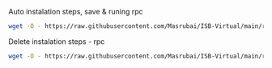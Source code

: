 Auto instalation steps, save & runing rpc
```sh
wget -O - https://raw.githubusercontent.com/Masrubai/ISB-Virtual/main/rpc/install.sh | bash
```

Delete instalation steps - rpc
```sh
wget -O - https://raw.githubusercontent.com/Masrubai/ISB-Virtual/main/rpc/uninstall.sh | bash
```
